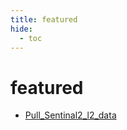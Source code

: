 ```yaml
---
title: featured
hide:
  - toc
---
```


# featured

- [Pull_Sentinal2_l2_data](https://cu-esiil.github.io/data-library/Pull_Sentinal2_l2_data/)  
  <small></small>